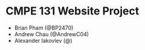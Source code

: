 # CMPE 131 Website Project
- Brian Pham (@BP2470)
- Andrew Chau (@AndrewC04)
- Alexander Iakovlev (@)
